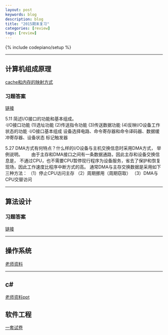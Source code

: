 ```yaml
---
layout: post
keywords: blog
description: blog
title: "2015期末复习"
categories: [review]
tags: [review]
---
```

{% include codepiano/setup %}

----------

## 计算机组成原理 ##

[cache和内存的映射方式](http://blog.csdn.net/dianhuiren/article/details/6890448)

### 习题答案 ###

[链接](https://github.com/stormhua/stormhua.github.com/pdfs/zucheng)

5.11 简述I/O接口的功能和基本组成。  
 ·I/O接口功能  (1)选址功能 (2)传送指令功能 (3)传送数据功能  (4)反映I/O设备工作状态的功能       ·I/O接口基本组成          设备选择电路、命令寄存器和命令译码器、数据缓冲寄存器、设备状态 标记触发器 

5.27 DMA方式有何特点？什么样的I/O设备与主机交换信息时采用DMA方式，
举例说明。 
     由于主存和DMA接口之间有一条数据通路，因此主存和设备交换信息是，
不通过CPU，也不需要CPU暂停现行程序为设备服务，省去了保护和恢复现场，因此工作速度比程序中断方式的高。 通常DMA与主存交换数据是采用如下三种方法： （1）停止CPU访问主存 （2）周期挪用（周期窃取） （3）DMA与CPU交替访问 



----------

## 算法设计 ##

### 习题答案 ###
[链接](https://github.com/stormhua/stormhua.github.com/pdfs/suanfa)


----------

## 操作系统 ##
[老师资料](https://github.com/stormhua/stormhua.github.com/pdfs/caozuo)

----------

## c# ##
[老师资料ppt](https://github.com/stormhua/stormhua.github.com/pdfs/c#)


## 软件工程 ##
[一套试卷](https://github.com/stormhua/stormhua.github.com/pdfs/ruanjian)
